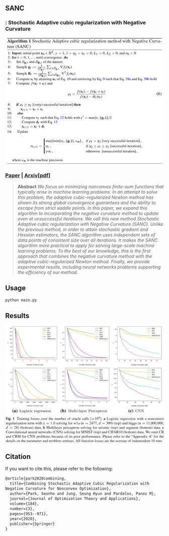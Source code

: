 ## SANC 
### : Stochastic Adaptive cubic regularization with Negative Curvature

<div align="center">
  <img src="./figs/algorithm.png" width = '750px'>
</div>

### [Paper](https://link.springer.com/article/10.1007/s10957-019-01624-6) | [Arxiv[pdf]](https://arxiv.org/pdf/1906.11417)

> **Abstract** *We focus on minimizing nonconvex finite-sum functions that typically arise in machine learning problems. In an attempt to solve this problem, the adaptive cubic-regularized Newton method has shown its strong global convergence guarantees and the ability to escape from strict saddle points. In this paper, we expand this algorithm to incorporating the negative curvature method to update even at unsuccessful iterations. We call this new method Stochastic Adaptive cubic regularization with Negative Curvature (SANC). Unlike the previous method, in order to attain stochastic gradient and Hessian estimators, the SANC algorithm uses independent sets of data points of consistent size over all iterations. It makes the SANC algorithm more practical to apply for solving large-scale machine learning problems. To the best of our knowledge, this is the first approach that combines the negative curvature method with the adaptive cubic-regularized Newton method. Finally, we provide experimental results, including neural networks problems supporting the efficiency of our method.*

## Usage
```
python main.py
```

## Results
<div align="center">
  <img src = './figs/results.png' width = '750px'>
</div>

## Citation
If you want to cite this, please refer to the following:
```
@article{park2020combining,
  title={Combining Stochastic Adaptive Cubic Regularization with Negative Curvature for Nonconvex Optimization},
  author={Park, Seonho and Jung, Seung Hyun and Pardalos, Panos M},
  journal={Journal of Optimization Theory and Applications},
  volume={184},
  number={3},
  pages={953--971},
  year={2020},
  publisher={Springer}
}
```
